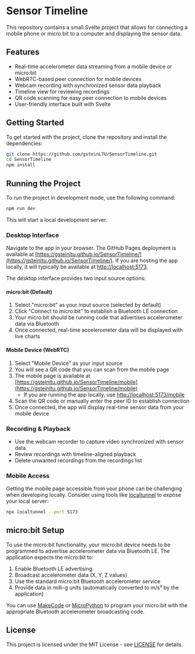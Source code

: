 # Sensor Timeline
This repository contains a small Svelte project that allows for connecting a mobile phone or micro:bit to a computer and displaying the sensor data.

## Features
- Real-time accelerometer data streaming from a mobile device or micro:bit
- WebRTC-based peer connection for mobile devices
- Webcam recording with synchronized sensor data playback
- Timeline view for reviewing recordings
- QR code scanning for easy peer connection to mobile devices
- User-friendly interface built with Svelte

## Getting Started
To get started with the project, clone the repository and install the dependencies:

```bash
git clone https://github.com/gsteinLTU/SensorTimeline.git
cd SensorTimeline
npm install
```

## Running the Project
To run the project in development mode, use the following command:

```bash
npm run dev
```

This will start a local development server.

### Desktop Interface
Navigate to the app in your browser. 
The GitHub Pages deployment is available at [https://gsteinltu.github.io/SensorTimeline/](https://gsteinltu.github.io/SensorTimeline/).
If you are hosting the app locally, it will typically be available at [http://localhost:5173](http://localhost:5173).

The desktop interface provides two input source options:

#### micro:bit (Default)
1. Select "micro:bit" as your input source (selected by default)
2. Click "Connect to micro:bit" to establish a Bluetooth LE connection
3. Your micro:bit should be running code that advertises accelerometer data via Bluetooth
4. Once connected, real-time accelerometer data will be displayed with live charts

#### Mobile Device (WebRTC)
1. Select "Mobile Device" as your input source
2. You will see a QR code that you can scan from the mobile page
3. The mobile page is available at [https://gsteinltu.github.io/SensorTimeline/mobile](https://gsteinltu.github.io/SensorTimeline/mobile)
   - If you are running the app locally, use [http://localhost:5173/mobile](http://localhost:5173/mobile)
4. Scan the QR code or manually enter the peer ID to establish connection
5. Once connected, the app will display real-time sensor data from your mobile device

### Recording & Playback
- Use the webcam recorder to capture video synchronized with sensor data
- Review recordings with timeline-aligned playback
- Delete unwanted recordings from the recordings list

### Mobile Access
Getting the mobile page accessible from your phone can be challenging when developing locally. Consider using tools like [localtunnel](https://localtunnel.github.io/www/) to expose your local server:

```bash
npx localtunnel --port 5173
```

## micro:bit Setup

To use the micro:bit functionality, your micro:bit device needs to be programmed to advertise accelerometer data via Bluetooth LE. The application expects the micro:bit to:

1. Enable Bluetooth LE advertising
2. Broadcast accelerometer data (X, Y, Z values) 
3. Use the standard micro:bit Bluetooth accelerometer service
4. Provide data in milli-g units (automatically converted to m/s² by the application)

You can use [MakeCode](https://makecode.microbit.org/) or [MicroPython](https://microbit-micropython.readthedocs.io/) to program your micro:bit with the appropriate Bluetooth accelerometer broadcasting code.

## License
This project is licensed under the MIT License - see [LICENSE](LICENSE) for details.